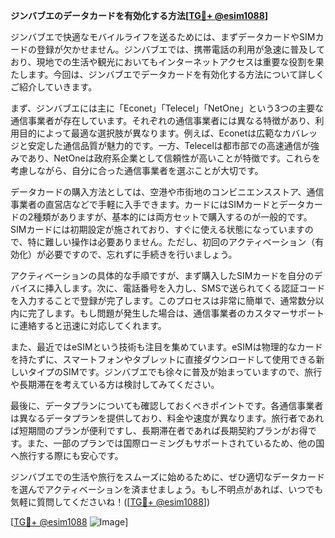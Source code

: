 **ジンバブエのデータカードを有効化する方法[[TG💪+ @esim1088](https://t.me/s/esim1088)]**

ジンバブエで快適なモバイルライフを送るためには、まずデータカードやSIMカードの登録が欠かせません。ジンバブエでは、携帯電話の利用が急速に普及しており、現地での生活や観光においてもインターネットアクセスは重要な役割を果たします。今回は、ジンバブエでデータカードを有効化する方法について詳しくご紹介していきます。

まず、ジンバブエには主に「Econet」「Telecel」「NetOne」という3つの主要な通信事業者が存在しています。それぞれの通信事業者には異なる特徴があり、利用目的によって最適な選択肢が異なります。例えば、Econetは広範なカバレッジと安定した通信品質が魅力的です。一方、Telecelは都市部での高速通信が強みであり、NetOneは政府系企業として信頼性が高いことが特徴です。これらを考慮しながら、自分に合った通信事業者を選ぶことが大切です。

データカードの購入方法としては、空港や市街地のコンビニエンスストア、通信事業者の直営店などで手軽に入手できます。カードにはSIMカードとデータカードの2種類がありますが、基本的には両方セットで購入するのが一般的です。SIMカードには初期設定が施されており、すぐに使える状態になっていますので、特に難しい操作は必要ありません。ただし、初回のアクティベーション（有効化）が必要ですので、忘れずに手続きを行いましょう。

アクティベーションの具体的な手順ですが、まず購入したSIMカードを自分のデバイスに挿入します。次に、電話番号を入力し、SMSで送られてくる認証コードを入力することで登録が完了します。このプロセスは非常に簡単で、通常数分以内に完了します。もし問題が発生した場合は、通信事業者のカスタマーサポートに連絡すると迅速に対応してくれます。

また、最近ではeSIMという技術も注目を集めています。eSIMは物理的なカードを持たずに、スマートフォンやタブレットに直接ダウンロードして使用できる新しいタイプのSIMです。ジンバブエでも徐々に普及が始まっていますので、旅行や長期滞在を考えている方は検討してみてください。

最後に、データプランについても確認しておくべきポイントです。各通信事業者は異なるデータプランを提供しており、料金や速度が異なります。旅行者であれば短期間のプランが便利ですし、長期滞在者であれば長期契約プランがお得です。また、一部のプランでは国際ローミングもサポートされているため、他の国へ旅行する際にも安心です。

ジンバブエでの生活や旅行をスムーズに始めるために、ぜひ適切なデータカードを選んでアクティベーションを済ませましょう。もし不明点があれば、いつでも気軽に質問してくださいね！([[TG💪+ @esim1088](https://t.me/s/esim1088)])

[[TG💪+ @esim1088](https://t.me/s/esim1088) ![Image](https://i.postimg.cc/Y0z9fWf4/image.png)]